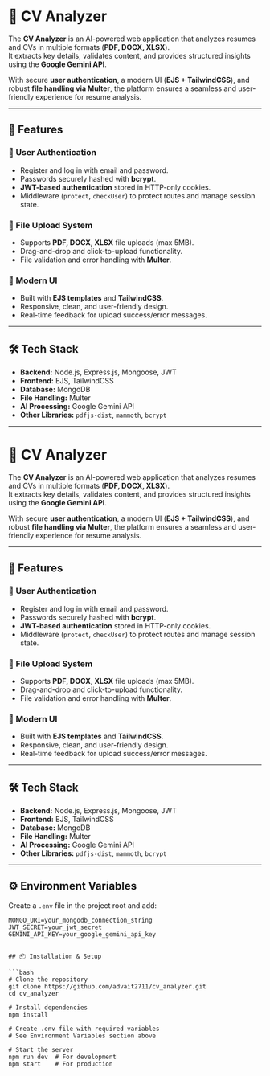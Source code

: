 # 📄 CV Analyzer

The **CV Analyzer** is an AI-powered web application that analyzes resumes and CVs in multiple formats (**PDF, DOCX, XLSX**).  
It extracts key details, validates content, and provides structured insights using the **Google Gemini API**.  

With secure **user authentication**, a modern UI (**EJS + TailwindCSS**), and robust **file handling via Multer**, the platform ensures a seamless and user-friendly experience for resume analysis.

---

## 🚀 Features

### 🔐 User Authentication
- Register and log in with email and password.  
- Passwords securely hashed with **bcrypt**.  
- **JWT-based authentication** stored in HTTP-only cookies.  
- Middleware (`protect`, `checkUser`) to protect routes and manage session state.  

### 📂 File Upload System
- Supports **PDF, DOCX, XLSX** file uploads (max 5MB).  
- Drag-and-drop and click-to-upload functionality.  
- File validation and error handling with **Multer**.  

### 🎨 Modern UI
- Built with **EJS templates** and **TailwindCSS**.  
- Responsive, clean, and user-friendly design.  
- Real-time feedback for upload success/error messages.  

---

## 🛠 Tech Stack

- **Backend:** Node.js, Express.js, Mongoose, JWT  
- **Frontend:** EJS, TailwindCSS  
- **Database:** MongoDB  
- **File Handling:** Multer  
- **AI Processing:** Google Gemini API  
- **Other Libraries:** `pdfjs-dist`, `mammoth`, `bcrypt`  

---



# 📄 CV Analyzer

The **CV Analyzer** is an AI-powered web application that analyzes resumes and CVs in multiple formats (**PDF, DOCX, XLSX**).  
It extracts key details, validates content, and provides structured insights using the **Google Gemini API**.  

With secure **user authentication**, a modern UI (**EJS + TailwindCSS**), and robust **file handling via Multer**, the platform ensures a seamless and user-friendly experience for resume analysis.

---

## 🚀 Features

### 🔐 User Authentication
- Register and log in with email and password.  
- Passwords securely hashed with **bcrypt**.  
- **JWT-based authentication** stored in HTTP-only cookies.  
- Middleware (`protect`, `checkUser`) to protect routes and manage session state.  

### 📂 File Upload System
- Supports **PDF, DOCX, XLSX** file uploads (max 5MB).  
- Drag-and-drop and click-to-upload functionality.  
- File validation and error handling with **Multer**.  

### 🎨 Modern UI
- Built with **EJS templates** and **TailwindCSS**.  
- Responsive, clean, and user-friendly design.  
- Real-time feedback for upload success/error messages.  

---

## 🛠 Tech Stack

- **Backend:** Node.js, Express.js, Mongoose, JWT  
- **Frontend:** EJS, TailwindCSS  
- **Database:** MongoDB  
- **File Handling:** Multer  
- **AI Processing:** Google Gemini API  
- **Other Libraries:** `pdfjs-dist`, `mammoth`, `bcrypt`  

---

## ⚙️ Environment Variables

Create a `.env` file in the project root and add:

```env
MONGO_URI=your_mongodb_connection_string  
JWT_SECRET=your_jwt_secret  
GEMINI_API_KEY=your_google_gemini_api_key  


## 📦 Installation & Setup

```bash
# Clone the repository
git clone https://github.com/advait2711/cv_analyzer.git
cd cv_analyzer

# Install dependencies
npm install

# Create .env file with required variables
# See Environment Variables section above

# Start the server
npm run dev  # For development
npm start    # For production
